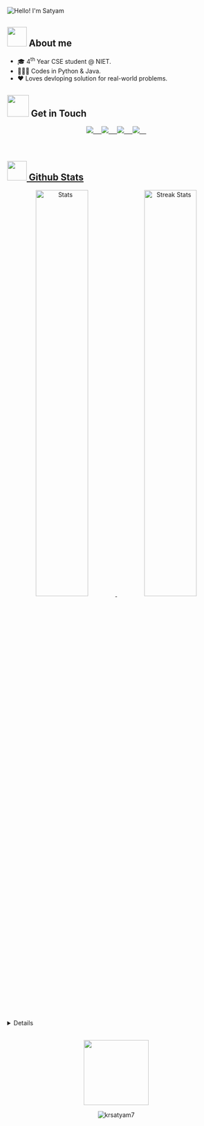 
<p align = "center><a href=""><img alt="Hello! I'm Satyam" src="https://github.com/krsatyam7/krsatyam7/assets/110342305/d6d340a9-7f9b-413e-aecf-fdcb93bf1ae3" /></a></p>



## <img height="45" src="https://media.tenor.com/rPcqJExSaOcAAAAi/menhera-chibi.gif"/> About me

- 🎓 4<sup>th</sup> Year CSE student @ NIET.
- 🧑🏻‍💻 Codes in Python & Java.
- ❤️ Loves devloping solution for real-world problems.
  

## <img height="50" src="https://media.tenor.com/uxO8UkvrXz4AAAAi/animation-cat.gif"/> Get in Touch

<p align="center"> 
<a href = "https://www.linkedin.com/in/krsatyam7"> <img src = "https://img.shields.io/badge/-krsatyam7-blue?style=flat&logo=Linkedin&logoColor=white&link=https://www.linkedin.com/in/krsatyam7" /> &nbsp; &nbsp; 
<a href = "https://github.com/krsatyam7"> <img src = "https://img.shields.io/badge/-krsatyam7-%23121011.svg?style=flat&logo=github&logoColor=white&link=https://github.com/krsatyam7/" /> &nbsp; &nbsp; 
<a href = "https://twitter.com/krsatyam7"> <img src = "https://img.shields.io/badge/-krsatyam7-blue.svg?style=flat&logo=Twitter&logoColor=blue&logoColor=blue&link=https://twitter.com/krsatyam7" /> &nbsp; &nbsp; 
<a href = "mailto:krsatyam7@outlook.com"> <img src = "https://img.shields.io/badge/krsatyam7@outlook.com-0078D4?style=flat&logo=microsoft-outlook&logoColor=white&link=mailto:krsatyam7@outlook.com" /> &nbsp; &nbsp; 

</p>

<br>

## <img height="45" src="https://media.tenor.com/tKYbGz3wNCAAAAAi/catscafe-penguin.gif"/> Github Stats
<div align="center">
    <a href="https://github-readme-stats.vercel.app">
        <img width="49%" alt="Stats" src="https://my-stats-lemon.vercel.app/api?username=krsatyam7&show_icons=true&theme=tokyonight&hide_border=true"/>
    </a>
    <a href="https://github-readme-streak-stats.herokuapp.com">
        <img width="49%" alt="Streak Stats" src="https://github-readme-streak-stats.herokuapp.com/?user=krsatyam7&theme=tokyonight&hide_border=true"/>
    </a>
</div>

<details closed>

<p align="center"> <img src = "https://metrics.lecoq.io/krsatyam7?template=terminal&base=header%2C%20activity%2C%20community%2C%20repositories%2C%20metadata&base.indepth=false&base.hireable=false&base.skip=false&config.timezone=Asia%2FCalcutta" />
</p>  

</details>

<br>


<p align="center">
<img height="150" src="https://media.tenor.com/vlatqJBjMi0AAAAj/among-us.gif"/></p>

<p align="center"> <img src="https://komarev.com/ghpvc/?username=krsatyam7" alt="krsatyam7" /> </p>
